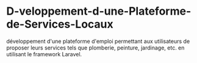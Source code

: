 # D-veloppement-d-une-Plateforme-de-Services-Locaux
développement d'une plateforme d'emploi permettant aux utilisateurs de proposer leurs services tels que plomberie, peinture, jardinage, etc. en utilisant le framework Laravel.
